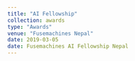 ```yaml
---
title: "AI Fellowship"
collection: awards
type: "Awards"
venue: "Fusemachines Nepal"
date: 2019-03-05
date: Fusemachines AI Fellowship Nepal
---
```

